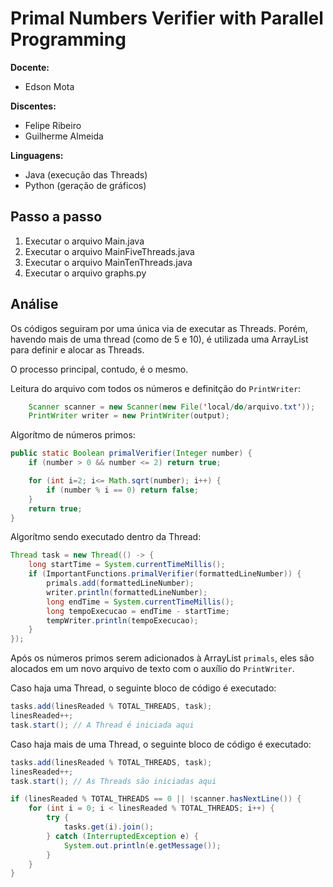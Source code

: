 # Primal Numbers Verifier with Parallel Programming

**Docente:**

- Edson Mota

**Discentes:**

- Felipe Ribeiro
- Guilherme Almeida

**Linguagens:**

- Java (execução das Threads)
- Python (geração de gráficos)

## Passo a passo

1. Executar o arquivo Main.java
2. Executar o arquivo MainFiveThreads.java
3. Executar o arquivo MainTenThreads.java
4. Executar o arquivo graphs.py

## Análise

Os códigos seguiram por uma única via de executar as Threads. Porém, havendo mais de
uma thread (como de 5 e 10), é utilizada uma ArrayList para definir e alocar as Threads.

O processo principal, contudo, é o mesmo.

Leitura do arquivo com todos os números e definitção do `PrintWriter`:

```java
    Scanner scanner = new Scanner(new File('local/do/arquivo.txt'));
    PrintWriter writer = new PrintWriter(output);
```

Algorítmo de números primos:

```java
public static Boolean primalVerifier(Integer number) {
    if (number > 0 && number <= 2) return true;

    for (int i=2; i<= Math.sqrt(number); i++) {
        if (number % i == 0) return false;
    }
    return true;
}
```

Algorítmo sendo executado dentro da Thread:

```java
Thread task = new Thread(() -> {
    long startTime = System.currentTimeMillis();
    if (ImportantFunctions.primalVerifier(formattedLineNumber)) {
        primals.add(formattedLineNumber);
        writer.println(formattedLineNumber);
        long endTime = System.currentTimeMillis();
        long tempoExecucao = endTime - startTime;
        tempWriter.println(tempoExecucao);
    }
});
```

Após os números primos serem adicionados à ArrayList `primals`, eles são alocados
em um novo arquivo de texto com o auxílio do `PrintWriter`.

Caso haja uma Thread, o seguinte bloco de código é executado:

```java
tasks.add(linesReaded % TOTAL_THREADS, task);
linesReaded++;
task.start(); // A Thread é iniciada aqui
```

Caso haja mais de uma Thread, o seguinte bloco de código é executado:

```java
tasks.add(linesReaded % TOTAL_THREADS, task);
linesReaded++;
task.start(); // As Threads são iniciadas aqui

if (linesReaded % TOTAL_THREADS == 0 || !scanner.hasNextLine()) {
    for (int i = 0; i < linesReaded % TOTAL_THREADS; i++) {
        try {
            tasks.get(i).join();
        } catch (InterruptedException e) {
            System.out.println(e.getMessage());
        }
    }
}
```
